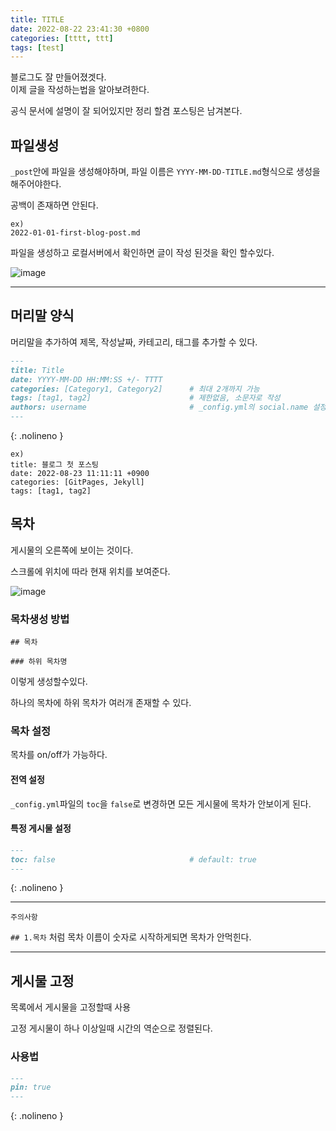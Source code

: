 ```yaml
---
title: TITLE
date: 2022-08-22 23:41:30 +0800
categories: [tttt, ttt]
tags: [test]
---
```




블로그도 잘 만들어졌겟다. <br> 이제 글을 작성하는법을 알아보려한다.

공식 문서에 설명이 잘 되어있지만 정리 할겸 포스팅은 남겨본다.


## 파일생성

`_post`안에 파일을 생성해야하며, 파일 이름은 `YYYY-MM-DD-TITLE.md`형식으로 생성을 해주어야한다.

공백이 존재하면 안된다.

    ex)
    2022-01-01-first-blog-post.md


파일을 생성하고 로컬서버에서 확인하면 글이 작성 된것을 확인 할수있다.

![image](https://user-images.githubusercontent.com/69522086/186113061-79d73bee-196c-4a5f-b2d3-feee00608637.png)

<hr>

## 머리말 양식

머리말을 추가하여 제목, 작성날짜, 카테고리, 태그를 추가할 수 있다.

``` md
---
title: Title
date: YYYY-MM-DD HH:MM:SS +/- TTTT
categories: [Category1, Category2]      # 최대 2개까지 가능
tags: [tag1, tag2]                      # 제한없음, 소문자로 작성 
authors: username                       # _config.yml의 social.name 설정시 필요없음
---
```
{: .nolineno }

    ex)
    title: 블로그 첫 포스팅
    date: 2022-08-23 11:11:11 +0900
    categories: [GitPages, Jekyll]
    tags: [tag1, tag2]





## 목차

게시물의 오른쪽에 보이는 것이다.

스크롤에 위치에 따라 현재 위치를 보여준다.

![image](https://user-images.githubusercontent.com/69522086/186120820-cd412e09-8e1e-404e-b6ec-2934b499e4c0.png)

### 목차생성 방법


    ## 목차

    ### 하위 목차명
    
이렇게 생성할수있다.

하나의 목차에 하위 목차가 여러개 존재할 수 있다.


### 목차 설정
목차를 on/off가 가능하다.

#### 전역 설정
`_config.yml`파일의 `toc`을 `false`로 변경하면 모든 게시물에 목차가 안보이게 된다.


#### 특정 게시물 설정

```md
---
toc: false                              # default: true
---
```
{: .nolineno }


<hr>

`주의사항`

`## 1.목차` 처럼 목차 이름이 숫자로 시작하게되면 목차가 안먹힌다.
<hr>





## 게시물 고정

목록에서 게시물을 고정할때 사용

고정 게시물이 하나 이상일때 시간의 역순으로 정렬된다.

### 사용법

```md
---
pin: true
---
```
{: .nolineno }